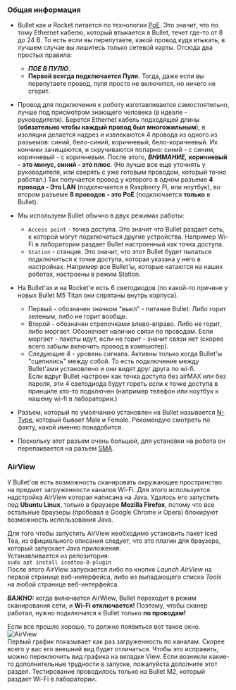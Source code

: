 ### Общая информация
- Bullet как и Rocket питается по технологии [PoE](https://ru.wikipedia.org/wiki/Power_over_Ethernet). Это значит, что 
по тому Ethernet кабелю, который втыкается в Bullet, течет где-то от 8 до 24 В. То есть если вы перепутаете, 
какой провод куда втыкать, в лучшем случае вы лишитесь только сетевой карты. Отсюда два простых правила:  

  - ***ПОЕ В ПУЛЮ***. 
  - **Первой всегда подключается Пуля.** Тогда, даже если вы перепутаете провод, пуля просто не включится, но ничего не 
  сгорит.  

- Провод для подключения к роботу изготавливается самостоятельно, лучше под присмотром знающего человека (в идеале - 
руководителя). Берется Ethernet кабель подходящей длины (**обязательно чтобы каждый провод был многожильным**), в 
изоляции делается надрез и извлекаются 4 провода из одного из разъемов: синий, бело-синий, коричневый, бело-коричневый.
Их кончики зачищаются, и скручиваются попарно: синий - с синим, коричневый - с коричневым. После этого, ***ВНИМАНИЕ,*** 
**коричневый - это минус, синий - это плюс**. (Но лучше все еще уточнять у руководителя, или сверять с уже готовым 
проводом, который точно работал.) Так получается провод у которого в одном разъеме **4 провода - Это LAN** (подключается
в Raspberry Pi, или ноутбук), во втором разъеме **8 проводов - это PoE** (подключается **только** в Bullet).

- Мы используем Bullet обычно в двух режимах работы:
  - `Access point` - точка доступа. Это значит что Bullet раздает сеть, к которой могут подключаться другие устройства. 
  Например Wi-Fi в лаборатории раздает Bullet настроенный как точка доступа.
  - `Station` - станция. Это значит, что этот Bullet будет пытаться подключиться к точке доступа, которая указана у него
  в настройках. Например все Bullet'ы, которые катаются на наших роботах, настроены в режим Station. 
  
- На Bullet'ах и на Rocket'е есть 6 светодиодов (по какой-то причине у новых Bullet M5 Titan они спрятаны внутрь 
корпуса).
  - Первый - обозначен значком "выкл" - питание Bullet. Либо горит зеленым, либо не горит вообще.
  - Второй - обозначен стрелочками влево-вправо. Либо не горит, либо моргает. Обозначает наличие связи по проводам. Если
  моргает - пакеты идут, если не горит - значит связи нет (скорее всего забыли включить провод в компьютер).
  - Следующие 4 - уровень сигнала. Активны только когда Bullet'ы "сцепились" между собой. То есть подключение между
  Bullet'ами установлено и они видят друг друга по wi-fi.  
  Если вдруг Bullet настроен как точка доступа без airMAX или без пароля, эти 4 светодиода будут гореть если к точке
  доступа в принципе кто-то подключен (например телефон или ноутбук к нашему wi-fi в лаборатории.)
 
- Разъем, который по умолчанию установлен на Bullet называется 
[N-Type](https://ru.wikipedia.org/wiki/N-%D0%BA%D0%BE%D0%BD%D0%BD%D0%B5%D0%BA%D1%82%D0%BE%D1%80), который бывает Male и 
Female. Рекомендую смотреть по факту, какой именно понадобится.

- Поскольку этот разъем очень большой, для установки на робота он перепаивается на разъем 
[SMA](https://www.chipdip.ru/product/gsa-1139-rp).

### AirView
У Bullet'ов есть возможность сканировать окружающее пространство на предмет загруженности каналов Wi-Fi. Для этого 
используется надстройка AirView которая написана на Java.
Удалось его запустить под **Ubuntu Linux**, только в браузере **Mozilla Firefox**, потому что все остальные браузеры
(пробовал в Google Chrome и Opera) блокируют возможность использования Java.

Для того чтобы запустить AirView необходимо установить пакет Iced Tea, из официального описания следует, что это плагин
для браузера, который запускает Java приложения.   
Устанавливается из репозитория:  
`sudo apt install icedtea-8-plugin`  
После этого AirView запускается либо по кнопке *Launch AirView* на первой странице веб-интерфейса, либо из выпадающего
списка *Tools* на любой странице веб-интерфейса.

***ВАЖНО:*** когда включается AirWiew, Bullet переходит в режим сканирования сети, и **Wi-Fi отключается!** Поэтому,
чтобы сканер работал, нужно подключатся к Bullet только **по проводам!**

Если все прошло хорошо, то должно появиться вот такое окно.  
![AirView](https://github.com/victorvorobev/Database/blob/master/Bullet/Images/AirView.jpg)    
Первый график показывает как раз загруженность по каналам. Скорее всего у вас его внешний вид будет отличаться. Чтобы 
это исправить, можно переключить вид графика на вкладке View.
Если возникли какие-то дополнительные трудности в запуске, пожалуйста дополните этот раздел. Тестирование проводилось
только на Bullet M2, который раздает Wi-Fi в лаборатории.